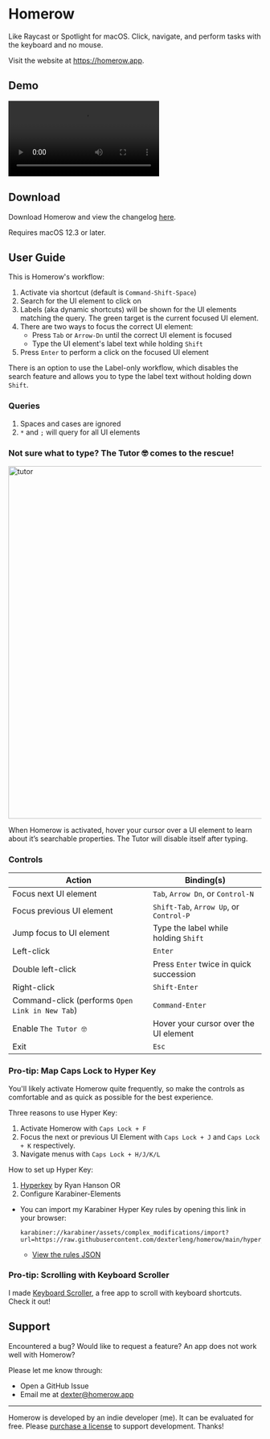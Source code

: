 # Homerow

Like Raycast or Spotlight for macOS. Click, navigate, and perform tasks with the keyboard and no mouse.

Visit the website at https://homerow.app.

## Demo

<video src="https://user-images.githubusercontent.com/34204380/194687760-b7e5da15-b2ce-4d18-99ea-8cefd9a9fecf.mp4"></video>

## Download

Download Homerow and view the changelog [here](https://homerow.app/download/).

Requires macOS 12.3 or later.

## User Guide

This is Homerow's workflow:
1. Activate via shortcut (default is `Command-Shift-Space`)
2. Search for the UI element to click on
3. Labels (aka dynamic shortcuts) will be shown for the UI elements matching the query. The green target is the current focused UI element.
4. There are two ways to focus the correct UI element:
    - Press `Tab` or `Arrow-Dn` until the correct UI element is focused
    - Type the UI element's label text while holding `Shift`
5. Press `Enter` to perform a click on the focused UI element

There is an option to use the Label-only workflow, which disables the search feature and allows you to type the label text without holding down `Shift`.

### Queries

1. Spaces and cases are ignored
2. `*` and `;` will query for all UI elements

### Not sure what to type? The Tutor 🤓 comes to the rescue!

<img width="701" alt="tutor" src="https://user-images.githubusercontent.com/34204380/194684445-957c80ec-1e58-44bc-8891-f5e633d2dabe.png">

When Homerow is activated, hover your cursor over a UI element to learn about it’s searchable properties. The Tutor will disable itself after typing.

### Controls

| Action  | Binding(s) |
| ------------- | ------------- |
| Focus next UI element | `Tab`, `Arrow Dn`, or `Control-N` |
| Focus previous UI element | `Shift-Tab`, `Arrow Up`, or `Control-P` |
| Jump focus to UI element | Type the label while holding `Shift` |
| Left-click | `Enter` |
| Double left-click | Press `Enter` twice in quick succession |
| Right-click | `Shift-Enter` |
| Command-click (performs `Open Link in New Tab`) | `Command-Enter` |
| Enable `The Tutor 🤓` | Hover your cursor over the UI element |
| Exit | `Esc` |

### Pro-tip: Map Caps Lock to Hyper Key

You'll likely activate Homerow quite frequently, so make the controls as comfortable and as quick as possible for the best experience.

Three reasons to use Hyper Key:
1. Activate Homerow with `Caps Lock + F`
2. Focus the next or previous UI Element with `Caps Lock + J` and `Caps Lock + K` respectively.
3. Navigate menus with `Caps Lock + H/J/K/L`

How to set up Hyper Key:
1. [Hyperkey](https://hyperkey.app) by Ryan Hanson OR
2. Configure Karabiner-Elements
  - You can import my Karabiner Hyper Key rules by opening this link in your browser:
    ```
    karabiner://karabiner/assets/complex_modifications/import?url=https://raw.githubusercontent.com/dexterleng/homerow/main/hyper_key.json
    ```
    - [View the rules JSON](https://github.com/dexterleng/homerow/blob/main/hyper_key.json)

### Pro-tip: Scrolling with Keyboard Scroller

I made [Keyboard Scroller](https://github.com/dexterleng/KeyboardScroller.docs), a free app to scroll with keyboard shortcuts. Check it out!

## Support

Encountered a bug? Would like to request a feature? An app does not work well with Homerow?

Please let me know through:
- Open a GitHub Issue
- Email me at <a href="mailto:dexter@homerow.app">dexter@homerow.app</a>

---

Homerow is developed by an indie developer (me). It can be evaluated for free. Please [purchase a license](https://www.homerow.app/pricing/) to support development. Thanks!
